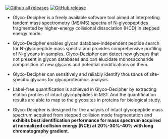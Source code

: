 [![Github all releases](https://img.shields.io/github/downloads/Naereen/StrapDown.js/total.svg)](https://GitHub.com/Naereen/StrapDown.js/releases/)
[![GitHub release](https://img.shields.io/github/release/Naereen/StrapDown.js.svg)](https://GitHub.com/Naereen/StrapDown.js/releases/)
- Glyco-Decipher is a freely available software tool aimed at interpreting tandem mass spectrometry (MS/MS) spectra of N-glycopeptides fragmented by higher-energy collisional dissociation (HCD) in stepped energy mode.


- Glyco-Decipher enables glycan database-independent peptide search for N-glycopeptide mass spectra and provides comprehensive profiling of N-glycans in samples.
Glyco-Decipher can detect new glycans that not present in glycan databases and can elucidate monosaccharide composition of new glycans and potential modifications on them.


- Glyco-Decipher can sensitively and reliably identify thousands of site-specific glycans for glycoproteomics analysis.


- Label-free quantification is achieved in Glyco-Decipher by extracting elution profiles of intact glycopeptides in MS1. And the quantification results are able to map to the glycosites in proteins for biological study.


- Glyco-Decipher is designed for the analysis of intact glycopeptide mass spectrum acquired from stepped collision mode fragmentation and **exhibits best identification performance for mass spectrum acquired at normalized collision energy (NCE) at 20%-30%-40% with long chromatography gradient**.
